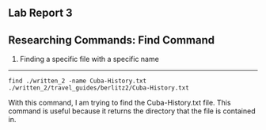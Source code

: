 Lab Report 3
---
Researching  Commands:  Find Command
---

1) Finding a specific file with a specific name
---

```
find ./written_2 -name Cuba-History.txt
./written_2/travel_guides/berlitz2/Cuba-History.txt
```
With this command, I am trying to find the Cuba-History.txt file. This command is useful because it returns the directory that the file is contained in.

